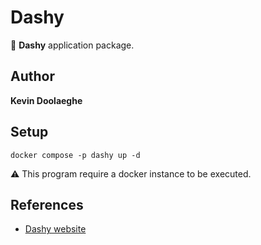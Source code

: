# Dashy

:triangular_flag_on_post: **Dashy** application package.

## Author

**Kevin Doolaeghe**

## Setup

```
docker compose -p dashy up -d
```

:warning: This program require a docker instance to be executed.

## References

* [Dashy website](https://dashy.to/)
